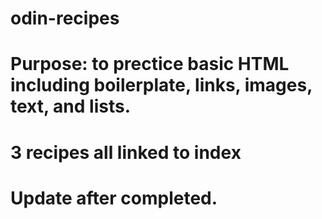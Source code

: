 # odin-recipes
# Purpose: to prectice basic HTML including boilerplate, links, images, text, and lists.
# 3 recipes all linked to index

# Update after completed.